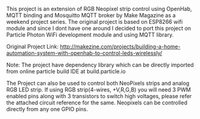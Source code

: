 This project is an extension of RGB Neopixel strip control using OpenHab, MQTT binding and Mosquitto MQTT broker by Make Magazine as a weekend project series.
The original project is based on ESP8266 wifi module and since I dont have one around I decided to port this project on Particle Photon WiFi development module and using MQTT library.

Original Project Link: http://makezine.com/projects/building-a-home-automation-system-with-openhab-to-control-leds-wirelessly/

Note: The project have dependency library which can be directly imported from online particle build IDE at build.particle.io

The Project can also be used to control both NeoPixels strips and analog RGB LED strip. If using RGB strip(4-wires, +V,R,G,B) you will need 3 PWM enabled pins along with 3 transistors to switch high voltages, please refer the attached circuit reference for the same. Neopixels can be controlled directly from any one GPIO pins. 
